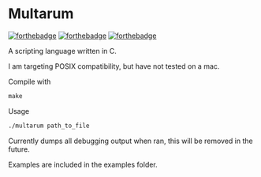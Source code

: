 
# Multarum

[![forthebadge](https://forthebadge.com/images/badges/contains-technical-debt.svg)](https://forthebadge.com)
[![forthebadge](https://forthebadge.com/images/badges/designed-in-ms-paint.svg)](https://forthebadge.com)
[![forthebadge](https://forthebadge.com/images/badges/no-ragrets.svg)](https://forthebadge.com)

A scripting language written in C.

I am targeting POSIX compatibility, but have not tested on a mac.

Compile with

```c
make
```

Usage

```bash
./multarum path_to_file
```

Currently dumps all debugging output when ran, this will be removed in the future.

Examples are included in the examples folder.
